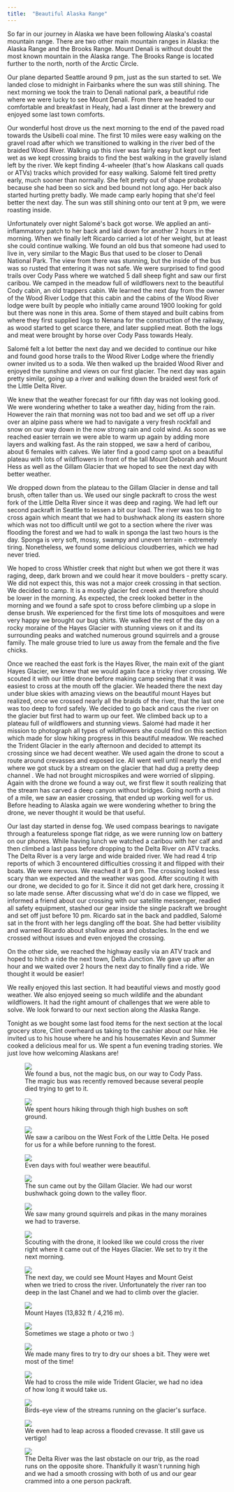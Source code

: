 ```yaml
---
title:  "Beautiful Alaska Range"
---
```



So far in our journey in Alaska we have been following Alaska's coastal mountain range. There are two other main mountain ranges in Alaska: the Alaska Range and the Brooks Range. Mount Denali is without doubt the most known mountain in the Alaska range. The Brooks Range is located further to the north, north of the Arctic Circle.

Our plane departed Seattle around 9 pm, just as the sun started to set. We landed close to midnight in Fairbanks where the sun was still shining. The next morning we took the train to Denali national park, a beautiful ride where we were lucky to see Mount Denali. From there we headed to our comfortable and breakfast in Healy, had a last dinner at the brewery and enjoyed some last town comforts. 

Our wonderful host drove us the next morning to the end of the paved road towards the Usibelli coal mine. The first 10 miles were easy walking on the gravel road after which we transitioned to walking in the river bed of the braided Wood River. Walking up this river was fairly easy but kept our feet wet as we kept crossing braids to find the best walking in the gravelly island left by the river. We kept finding 4-wheeler (that's how Alaskans call quads or ATVs) tracks which provided for easy walking. Salomé felt tired pretty early, much sooner than normally. She felt pretty out of shape probably because she had been so sick and bed bound not long ago. Her back also started hurting pretty badly. We made camp early hoping that she'd feel better the next day. The sun was still shining onto our tent at 9 pm, we were roasting inside.

Unfortunately over night Salomé's back got worse. We applied an anti-inflammatory patch to her back and laid down for another 2 hours in the morning. When we finally left Ricardo carried a lot of her weight, but at least she could continue walking. We found an old bus that someone had used to live in, very similar to the Magic Bus that used to be closer to Denali National Park. The view from there was stunning, but the inside of the bus was so rusted that entering it was not safe. We were surprised to find good trails over Cody Pass where we watched 5 dall sheep fight and saw our first caribou. We camped in the meadow full of wildflowers next to the beautiful Cody cabin, an old trappers cabin. We learned the next day from the owner of the Wood River Lodge that this cabin and the cabins of the Wood River lodge were built by people who initially came around 1900 looking for gold but there was none in this area. Some of them stayed and built cabins from where they first supplied logs to Nenana for the construction of the railway, as wood started to get scarce there, and later supplied meat. Both the logs and meat were brought by horse over Cody Pass towards Healy.

Salomé felt a lot better the next day and we decided to continue our hike and found good horse trails to the Wood River Lodge where the friendly owner invited us to a soda. We then walked up the braided Wood River and enjoyed the sunshine and views on our first glacier. The next day was again pretty similar, going up a river and walking down the braided west fork of the Little Delta River.

We knew that the weather forecast for our fifth day was not looking good. We were wondering whether to take a weather day, hiding from the rain. However the rain that morning was not too bad and we set off up a river over an alpine pass where we had to navigate a very fresh rockfall and snow on our way down in the now strong rain and cold wind. As soon as we reached easier terrain we were able to warm up again by adding more layers and walking fast. As the rain stopped, we saw a herd of caribou, about 6 females with calves. We later find a good camp spot on a beautiful plateau with lots of wildflowers in front of the tall Mount Deborah and Mount Hess as well as the Gillam Glacier that we hoped to see the next day with better weather. 

We dropped down from the plateau to the Gillam Glacier in dense and tall brush, often taller than us. We used our single packraft to cross the west fork of the Little Delta River since it was deep and raging. We had left our second packraft in Seattle to lessen a bit our load. The river was too big to cross again which meant that we had to bushwhack along its eastern shore which was not too difficult until we got to a section where the river was flooding the forest and we had to walk in sponga the last two hours is the day. Sponga is very soft, mossy, swampy and uneven terrain - extremely tiring. Nonetheless, we found some delicious cloudberries, which we had never tried.

We hoped to cross Whistler creek that night but when we got there it was raging, deep, dark brown and we could hear it move boulders - pretty scary. We did not expect this, this was not a major creek crossing in that section. We decided to camp. It is a mostly glacier fed creek and therefore should be lower in the morning. As expected, the creek looked better in the morning and we found a safe spot to cross before climbing up a slope in dense brush. We experienced for the first time lots of mosquitoes and were very happy we brought our bug shirts. We walked the rest of the day on a rocky moraine of the Hayes Glacier with stunning views on it and its surrounding peaks and watched numerous ground squirrels and a grouse family. The male grouse tried to lure us away from the female and the five chicks.

Once we reached the east fork is the Hayes River, the main exit of the giant Hayes Glacier, we knew that we would again face a tricky river crossing. We scouted it with our little drone before making camp seeing that it was easiest to cross at the mouth off the glacier. We headed there the next day under blue skies with amazing views on the beautiful mount Hayes but realized, once we crossed nearly all the braids of the river, that the last one was too deep to ford safely. We decided to go back and caus the river on the glacier but first had to warm up our feet. We climbed back up to a plateau full of wildflowers and stunning views. Salomé had made it her mission to photograph all types of wildflowers she could find on this section which made for slow hiking progress in this beautiful meadow. We reached the Trident Glacier in the early afternoon and decided to attempt its crossing since we had decent weather. We used again the drone to scout a route around crevasses and exposed ice. All went well until nearly the end where we got stuck by a stream on the glacier that had dug a pretty deep channel . We had not brought microspikes and were worried of slipping. Again with the drone we found a way out, we first flew it south realizing that the stream has carved a deep canyon without bridges. Going north a third of a mile, we saw an easier crossing, that ended up working well for us. Before heading to Alaska again we were wondering whether to bring the drone, we never thought it would be that useful.

Our last day started in dense fog. We used compass bearings to navigate through a featureless sponge flat ridge, as we were running low on battery on our phones. While having lunch we watched a caribou with her calf and then climbed a last pass before dropping to the Delta River on ATV tracks. The Delta River is a very large and wide braided river. We had read 4 trip reports of which 3 encountered difficulties crossing it and flipped with their boats. We were nervous. We reached it at 9 pm. The crossing looked less scary than we expected and the weather was good. After scouting it with our drone, we decided to go for it. Since it did not get dark here, crossing it so late made sense. After discussing what we'd do in case we flipped, we informed a friend about our crossing with our satellite messenger, readied all safety equipment, stashed our gear inside the single packraft we brought and set off just before 10 pm. Ricardo sat in the back and paddled, Salomé sat in the front with her legs dangling off the boat. She had better visibility and warned Ricardo about shallow areas and obstacles. In the end we crossed without issues and even enjoyed the crossing.

On the other side, we reached the highway easily via an ATV track and hoped to hitch a ride the next town, Delta Junction. We gave up after an hour and we waited over 2 hours the next day to finally find a ride. We thought it would be easier!

We really enjoyed this last section. It had beautiful views and mostly good weather. We also enjoyed seeing so much wildlife and the abundant wildflowers. It had the right amount of challenges that we were able to solve. We look forward to our next section along the Alaska Range.

Tonight as we bought some last food items for the next section at the local grocery store, Clint overheard us taking to the cashier about our hike. He invited us to his house where he and his housemates Kevin and Summer cooked a delicious meal for us. We spent a fun evening trading stories. We just love how welcoming Alaskans are!

<figure>
    <img src="/assets/images/07-20/bus2.jpg">
        <figcaption>
We found a bus, not the magic bus, on our way to Cody Pass. The magic bus was recently removed because several people died trying to get to it.
    </figcaption>
</figure>
<figure>
    <img src="/assets/images/07-20/bush.jpg">
        <figcaption>
We spent hours hiking through thigh high bushes on soft ground.
    </figcaption>
</figure>

<figure>
    <img src="/assets/images/07-20/caribou.jpg">
        <figcaption>
We saw a caribou on the West Fork of the Little Delta. He posed for us for a while before running to the forest.
    </figcaption>
</figure>

<figure>
    <img src="/assets/images/07-20/valley.jpg">
        <figcaption>
Even days with foul weather were beautiful.
    </figcaption>
</figure>
<figure>
    <img src="/assets/images/07-20/gillam-glacier.jpg">
        <figcaption>
The sun came out by the Gillam Glacier. We had our worst bushwhack going down to the valley floor.
    </figcaption>
</figure>

<figure>
    <img src="/assets/images/07-20/squirrel.jpg">
        <figcaption>
We saw many ground squirrels and pikas in the many moraines we had to traverse.
    </figcaption>
</figure>
<figure>
    <img src="/assets/images/07-20/hayes-crossing.jpg">
        <figcaption>
Scouting with the drone, it looked like we could cross the river right where it came out of the Hayes Glacier. We set to try it the next morning.
    </figcaption>
</figure>
<figure>
    <img src="/assets/images/07-20/crossing.jpg">
        <figcaption>
The next day, we could see Mount Hayes and Mount Geist when we tried to cross the river. Unfortunately the river ran too deep in the last Chanel and we had to climb over the glacier.
    </figcaption>
</figure>



<figure>
    <img src="/assets/images/07-20/hayes.jpg">
        <figcaption>
Mount Hayes (13,832 ft / 4,216 m).
    </figcaption>
</figure>
<figure>
    <img src="/assets/images/07-20/us.jpg">
        <figcaption>
Sometimes we stage a photo or two :)
    </figcaption>
</figure>

<figure>
    <img src="/assets/images/07-20/fire.jpg">
        <figcaption>
We made many fires to try to dry our shoes a bit. They were wet most of the time!
    </figcaption>
</figure>

<figure>
    <img src="/assets/images/07-20/trident-glacier.jpg">
        <figcaption>
We had to cross the mile wide Trident Glacier, we had no idea of how long it would take us.
    </figcaption>
</figure>
<figure>
    <img src="/assets/images/07-20/canyon2.jpg">
        <figcaption>
Birds-eye view of the streams running on the glacier's surface.
    </figcaption>
</figure>

<figure>
    <img src="/assets/images/07-20/crevasse.jpg">
        <figcaption>
We even had to leap across a flooded crevasse. It still gave us vertigo!
    </figcaption>
</figure>
<figure>
    <img src="/assets/images/07-20/delta.jpg">
        <figcaption>
The Delta River was the last obstacle on our trip, as the road runs on the opposite shore. Thankfully it wasn't running high and we had a smooth crossing with both of us and our gear crammed into a one person packraft.
    </figcaption>
</figure>

